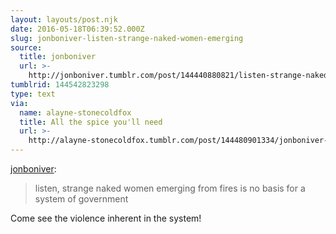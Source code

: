 ```yaml
---
layout: layouts/post.njk
date: 2016-05-18T06:39:52.000Z
slug: jonboniver-listen-strange-naked-women-emerging
source:
  title: jonboniver
  url: >-
    http://jonboniver.tumblr.com/post/144440880821/listen-strange-naked-women-emerging-from-fires-is
tumblrid: 144542823298
type: text
via:
  name: alayne-stonecoldfox
  title: All the spice you'll need
  url: >-
    http://alayne-stonecoldfox.tumblr.com/post/144480901334/jonboniver-listen-strange-naked-women-emerging
---
```

<p><a class="tumblr_blog" href="http://jonboniver.tumblr.com/post/144440880821">jonboniver</a>:</p>
<blockquote>
<p>listen, strange naked women emerging from fires is no basis for a system of government</p>
</blockquote>

<p>Come see the violence inherent in the system!</p>
